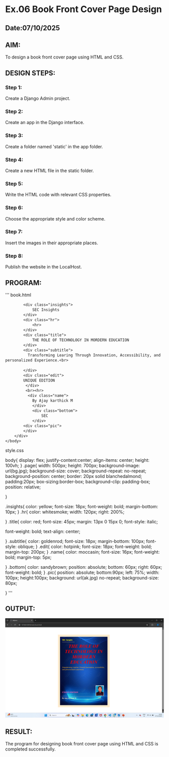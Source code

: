 # Ex.06 Book Front Cover Page Design
## Date:07/10/2025

## AIM:
To design a book front cover page using HTML and CSS.

## DESIGN STEPS:

### Step 1:
Create a Django Admin project.

### Step 2:
Create an app in the Django interface.

### Step 3:
Create a folder named 'static' in the app folder.

### Step 4:
Create a new HTML file in the static folder.

### Step 5:
Write the HTML code with relevant CSS properties.

### Step 6:
Choose the appropriate style and color scheme.

### Step 7:
Insert the images in their appropriate places.

### Step 8:
Publish the website in the LocalHost.

## PROGRAM:
'''
book.html

<html>
    <head>
        <title>MyBook
        </title>
        <link rel="stylesheet" href="style.css">
    </head>
    <body>
        <div class="page">
            
            <div class="insights">
                SEC Insights
            </div>
            <div class="hr">
                <hr>
            </div>
            <div class="title">
                THE ROLE OF TECHNOLOGY IN MORDERN EDUCATION
            </div>
            <div class="subtitle">
              Transforming Learing Through Innovation, Accessibility, and personalized Experience.<br>
              
            </div>
            <div class="edit">
            UNIQUE EDITION
             </div>
             <br><hr>
              <div class="name">
                By Ajay karthick M
                </div>
                <div class="bottom">
                    SEC
                </div>
            <div class="pic">
            </div> 
        </div>
    </body>
</html>

style.css

body{
    display: flex;
    justify-content:center;
    align-items: center;
    height: 100vh;
}
.page{
    width: 500px;
    height: 700px;
    background-image: url(bg.jpg);
    background-size: cover;
    background-repeat: no-repeat;
    background-position: center;
    border: 20px solid blanchedalmond;
    padding:20px;
    box-sizing:border-box;
    background-clip: padding-box;
    position: relative;
       
}

.insights{
   color: yellow;
    font-size: 18px;
   font-weight: bold;
   margin-bottom: 10px;
}
.hr{
    color: whitesmoke;
    width: 120px;
    right: 200%;
    

}
.title{
    color: red;
    font-size: 45px;
     margin: 13px 0 15px 0;
     font-style: italic;
    
   font-weight: bold;
    text-align: center;
    
}
.subtitle{
    color: goldenrod;
    font-size: 18px;
    margin-bottom: 100px;
    font-style: oblique;
}
.edit{
    color: hotpink;
    font-size: 18px;
    font-weight: bold;
    margin-top: 200px;
}
.name{
    color: moccasin;
    font-size: 16px;
    font-weight: bold;
    margin-top: 5px;
   
}
.bottom{
    color: sandybrown;
    position: absolute;
    bottom: 60px;
    right: 60px;
    font-weight: bold;
}
.pic{
    position: absolute;
    bottom:90px;
    left: 75%;
    width: 100px;
    height:100px;
    background: url(ak.jpg) no-repeat;
    background-size: 80px;

}
'''

## OUTPUT:
![alt text](<Screenshot 2025-10-07 134605.png>)

## RESULT:
The program for designing book front cover page using HTML and CSS is completed successfully.
